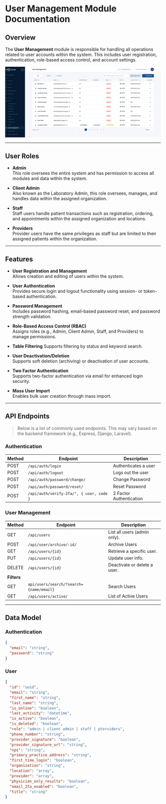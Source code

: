 # User Management Module Documentation

## Overview

The **User Management** module is responsible for handling all operations related to user accounts within the system. This includes user registration, authentication, role-based access control, and account settings.

![Alt text](../img/module%20screenshots/user_management/Usermanagement.png)

---

## User Roles

- **Admin**  
  This role oversees the entire system and has permission to access all modules and data within the system.

- **Client Admin**  
  Also known as the Laboratory Admin, this role oversees, manages, and handles data within the assigned organization.

- **Staff**  
  Staff users handle patient transactions such as registration, ordering, and appointments within the assigned organization and locations.

- **Providers**  
  Provider users have the same privileges as staff but are limited to their assigned patients within the organization.

---

## Features

- **User Registration and Management**  
  Allows creation and editing of users within the system.

- **User Authentication**  
  Provides secure login and logout functionality using session- or token-based authentication.

- **Password Management**  
  Includes password hashing, email-based password reset, and password strength validation.

- **Role-Based Access Control (RBAC)**  
  Assigns roles (e.g., Admin, Client Admin, Staff, and Providers) to manage permissions.

- **Table Filtering**
  Supports filtering by status and keyword search.

- **User Deactivation/Deletion**  
  Supports soft deletion (archiving) or deactivation of user accounts.

- **Two Factor Authentication**  
  Supports two-factor authentication via email for enhanced login security.

- **Mass User Import**  
  Enables bulk user creation through mass import.

---

## API Endpoints

> Below is a list of commonly used endpoints. This may vary based on the backend framework (e.g., Express, Django, Laravel).

### Authentication

| Method | Endpoint                                 | Description             |
| ------ | ---------------------------------------- | ----------------------- |
| POST   | `/api/auth/login`                        | Authenticates a user    |
| POST   | `/api/auth/logout`                       | Logs out the user       |
| POST   | `/api/auth/password/change/`             | Change Password         |
| POST   | `/api/auth/password/reset/`              | Reset Password          |
| POST   | `/api/auth/verify-2fa/", { user, code }` | 2 Factor Authentication |

### User Management

| Method      | Endpoint                                | Description                  |
| ----------- | --------------------------------------- | ---------------------------- |
| GET         | `/api/users`                            | List all users (admin only). |
| POST        | `/api/user/archive/:id/`                | Archive Users                |
| GET         | `/api/users/{id}`                       | Retrieve a specific user.    |
| PUT         | `/api/users/{id}`                       | Update user info.            |
| DELETE      | `/api/users/{id}`                       | Deactivate or delete a user. |
| **Filters** |
| GET         | `api/users/search/?search={name/email}` | Search Users                 |
| GET         | `/api/users/active/`                    | List of Active Users         |

---

## Data Model

### Authentication

```json
{
  "email": "string",
  "password": "string"
}
```

### User

```json
{
  "id": "uuid",
  "email": "string",
  "first_name": "string",
  "last_name": "string",
  "is_online": "boolean",
  "last_activity": "datetime",
  "is_active": "boolean",
  "is_deleted": "boolean",
  "role": "admin | client admin | staff | ptorviders",
  "phone_number": "string",
  "provider_signature": "boolean",
  "provider_signature_url": "string",
  "npi": "string",
  "primary_practice_address": "string",
  "first_time_login": "boolean",
  "organization": "string",
  "location": "array",
  "provider": "array",
  "physician_only_results": "boolean",
  "email_2fa_enabled": "boolean",
  "title": "string"
}
```
